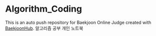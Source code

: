 # Algorithm_Coding
This is an auto push repository for Baekjoon Online Judge created with [BaekjoonHub](https://github.com/BaekjoonHub/BaekjoonHub).
 알고리즘 공부 
 개인 노트북
